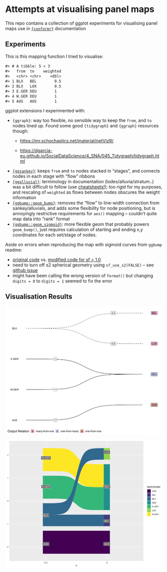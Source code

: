 
<!-- README.md is generated from README.Rmd. Please edit that file -->

# Attempts at visualising panel maps

This repo contains a collection of ggplot experiments for visualising
panel maps use in [`{conformr}`](https://github.com/cynthiahqy/conformr)
documentation

<!-- badges: start -->
<!-- badges: end -->

## Experiments

This is this mapping function I tried to visualise:

    #> # A tibble: 5 × 3
    #>   from  to    weighted
    #>   <chr> <chr>    <dbl>
    #> 1 BLX   BEL        0.5
    #> 2 BLX   LUX        0.5
    #> 3 E.GER DEU        1  
    #> 4 W.GER DEU        1  
    #> 5 AUS   AUS        1

ggplot extensions I experimented with:

-   `{ggraph}`: way too flexible, no sensible way to keep the `from`,
    and `to` nodes lined up. Found some good `{tidygraph}` and
    `{ggraph}` resources though:
    -   <https://mr.schochastics.net/material/netVizR/>

    -   <https://dgarcia-eu.github.io/SocialDataScience/4_SNA/045_Tidygraph/tidygraph.html>
-   [`{ggsankey}`](https://github.com/davidsjoberg/ggsankey): keeps
    `from` and `to` nodes stacked in “stages”, and connects nodes in
    each stage with “flow” ribbons
-   [`{ggalluvial}`](https://github.com/corybrunson/ggalluvial):
    terminology in documentation (lodes/alluvia/stratum..) was a bit
    difficult to follow (use
    [cheatsheets!](https://jtr13.github.io/cc21fall2/ggalluvial-cheatsheet.html));
    too rigid for my purposes, and rescaling of `weighted` as flows
    between nodes obscures the weight information
-   [`{ggbump::geom_bump}`](https://github.com/davidsjoberg/ggbump#tutorial):
    removes the “flow” to line-width connection from sankey/alluvials,
    and adds some flexibility for node positioning, but is annoyingly
    restrictive requirements for `aes()` mapping – couldn’t quite map
    data into “rank” format
-   [`{ggbump::geom_sigmoid}`](https://github.com/davidsjoberg/ggbump#sigmoid-curves-examples):
    more flexible geom that probably powers `geom_bump()`, just requires
    calculation of starting and ending x,y coordinates for each
    set/stage of nodes.

Aside on errors when reproducing the map with sigmoid curves from
`ggbump` readme:

-   [original
    code](https://github.com/davidsjoberg/tidytuesday/blob/master/2020w17/2020w17_skript.R)
    vs. [modified code for sf \> 1.0](ggbump-sigmoid-map.R)
-   need to turn off s2 spherical geometry using `sf_use_s2(FALSE)` –
    see [github issue](https://github.com/r-spatial/sf/issues/1759)
-   might have been calling the wrong version of `format()` but changing
    `digits = 0` to `digits = 1` seemed to fix the error

## Visualisation Results

![labelled bump plot](ggbump-sigmoid-graph-edges.jpg)

![sankey flow diagram](ggsankey.png)
